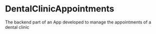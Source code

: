 # DentalClinicAppointments
The backend part of an App developed to manage the appointments of a dental clinic
